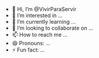 - 👋 Hi, I’m @VivirParaServir
- 👀 I’m interested in ...
- 🌱 I’m currently learning ...
- 💞️ I’m looking to collaborate on ...
- 📫 How to reach me ...
- 😄 Pronouns: ...
- ⚡ Fun fact: ...

<!---
VivirParaServir/VivirParaServir is a ✨ special ✨ repository because its `README.md` (this file) appears on your GitHub profile.
You can click the Preview link to take a look at your changes.
--->
